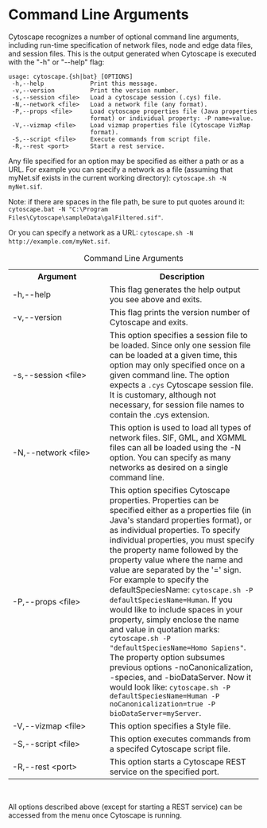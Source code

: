 Command Line Arguments
======================

Cytoscape recognizes a number of optional command line arguments,
including run-time specification of network files, node and edge data
files, and session files. This is the output generated when Cytoscape is
executed with the "-h" or "--help" flag:

    usage: cytoscape.{sh|bat} [OPTIONS]
     -h,--help             Print this message.
     -v,--version          Print the version number.
     -s,--session <file>   Load a cytoscape session (.cys) file.
     -N,--network <file>   Load a network file (any format).
     -P,--props <file>     Load cytoscape properties file (Java properties
                           format) or individual property: -P name=value.
     -V,--vizmap <file>    Load vizmap properties file (Cytoscape VizMap
                           format).
     -S,--script <file>    Execute commands from script file.
     -R,--rest <port>      Start a rest service.

Any file specified for an option may be specified as either a path or as
a URL. For example you can specify a network as a file (assuming that
myNet.sif exists in the current working directory):
`cytoscape.sh -N myNet.sif`.

Note: if there are spaces in the file path, be sure to put quotes around
it:
`cytoscape.bat -N "C:\Program Files\Cytoscape\sampleData\galFiltered.sif"`.

Or you can specify a network as a URL:
`cytoscape.sh -N http://example.com/myNet.sif`.

<table cellspacing="0" table-layout="fixed">
<caption>Command Line Arguments</caption>
<tr> <th><div style="width: 180px">Argument</div></th>                                  <th>Description</th>                                                                      </tr>
<tr> <td class="spec"><div style="width: 180px">-h,--help</div></td>                    <td>This flag generates the help output you see above and exits.</td>                     </tr>
<tr> <td class="specalt"><div style="width: 180px">-v,--version</div></td>              <td class="alt">This flag prints the version number of Cytoscape and exits.</td>          </tr>
<tr> <td class="spec"><div style="width: 180px">-s,--session &lt;file&gt;</div></td>    <td>This option specifies a session file to be loaded. Since only one session file can be loaded at a given time, this option may only specified once on a given command line. The option expects a <code>.cys</code> Cytoscape session file. It is customary, although not necessary, for session file names to contain the .cys extension.</td> </tr>
<tr> <td class="specalt"><div style="width: 180px">-N,--network &lt;file&gt;</div></td> <td class="alt">This option is used to load all types of network files. SIF, GML, and XGMML files can all be loaded using the -N option. You can specify as many networks as desired on a single command line.</td> </tr>
<tr> <td class="spec"><div style="width: 180px">-P,--props &lt;file&gt;</div></td>      <td>This option specifies Cytoscape properties. Properties can be specified either as a properties file (in Java's standard properties format), or as individual properties. To specify individual properties, you must specify the property name followed by the property value where the name and value are separated by the '=' sign. For example to specify the defaultSpeciesName: <code>cytoscape.sh -P defaultSpeciesName=Human</code>. If you would like to include spaces in your property, simply enclose the name and value in quotation marks: <code>cytoscape.sh -P "defaultSpeciesName=Homo Sapiens"</code>. The property option subsumes previous options -noCanonicalization, -species, and -bioDataServer. Now it would look like: <code>cytoscape.sh -P defaultSpeciesName=Human -P noCanonicalization=true -P bioDataServer=myServer</code>.</td> </tr>
<tr> <td class="specalt"><div style="width: 180px">-V,--vizmap &lt;file&gt;</div></td>  <td class="alt">This option specifies a Style file.</td>                                  </tr>
<tr> <td class="spec"><div style="width: 180px">-S,--script &lt;file&gt;</div></td>     <td>This option executes commands from a specifed Cytoscape script file.</td>             </tr>
<tr> <td class="specalt"><div style="width: 180px">-R,--rest &lt;port&gt;</div></td>    <td class="alt">This option starts a Cytoscape REST service on the specified port.</td>   </tr>
</table>
<br>
  
  
All options described above (except for starting a REST service) can be
accessed from the menu once Cytoscape is running.
